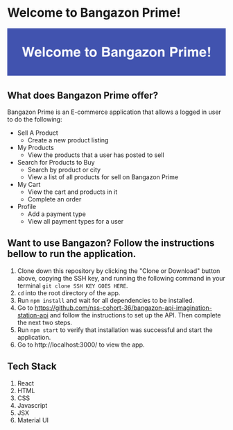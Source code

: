 
# Welcome to Bangazon Prime! 

![ Logo ](./bangazon.png)

## What does Bangazon Prime offer?
Bangazon Prime is an E-commerce application that allows a logged in user to do the following:

- Sell A Product
    - Create a new product listing
- My Products
    - View the products that a user has posted to sell
- Search for Products to Buy
    - Search by product or city
    - View a list of all products for sell on Bangazon Prime
- My Cart
    - View the cart and products in it
    - Complete an order
- Profile
    - Add a payment type
    - View all payment types for a user

## Want to use Bangazon? Follow the instructions bellow to run the application.

1. Clone down this repository by clicking the "Clone or Download" button above, copying the SSH key, and running the following command in your terminal `git clone SSH KEY GOES HERE`.
1. `cd` into the root directory of the app.
1. Run `npm install` and wait for all dependencies to be installed.
1. Go to https://github.com/nss-cohort-36/bangazon-api-imagination-station-api and follow the instructions to set up the API. Then complete the next two steps.
1. Run `npm start` to verify that installation was successful and start the application.
1. Go to http://localhost:3000/ to view the app. 

## Tech Stack
1. React
1. HTML
1. CSS 
1. Javascript
1. JSX
1. Material UI 
